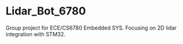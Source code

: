 # Lidar_Bot_6780
Group project for ECE/CS6780 Embedded SYS. Focusing on 2D lidar integration with STM32.
